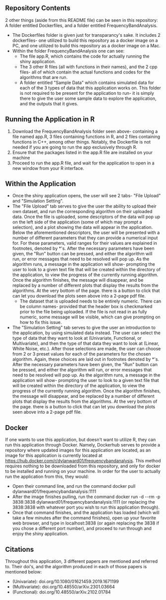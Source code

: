 ## Repository Contents

2 other things (aside from this README file) can be seen in this repository: A folder entitled Dockerfiles, and a folder entitled FrequencyBandAnalysis.
- The Dockerfiles folder is given just for transparancy's sake. It includes 2 dockerfiles- one utilized to build this repository as a docker image on a PC, and one utilized to build this repository as a docker image on a Mac. 
- Within the folder FrequencyBandAnalysis one can see:
  -   The file app.R, which contains the code for actually running the shiny application.
  -   The 3 other R files (all with functions in their names), and the 2 cpp files- all of which contain the actual functions and codes for the algorithms that are run.
  -   A folder entitled "Sample Data" which contains simulated data for each of the 3 types of data that this application works on. This folder is not required to be present for the application to run- it is simply there to give the user some sample data to explore the application, and the outputs that it gives.

## Running the Application in R

1. Download the FrequencyBandAnalysis folder seen above- containing a file named app.R, 3 files containing functions in R, and 2 files containing functions in C++, among other things. Notably, the Dockerfile is not needed if you are going to run the app exclusively through R.
2. Ensure that the packages listed in the app.R file are installed on your machine
3. Proceed to run the app.R file, and wait for the application to open in a new window from your R interface.

## Within the Application

- Once the shiny application opens, the user will see 2 tabs- "File Upload" and "Simulation Setting".
-   The "File Upload" tab serves to give the user the ability to upload their own dataset, and run the corresponding algorithm on their uploaded data. Once the file is uploaded, some descriptors of the data will pop up on the left side of the application (some of which may prompt a selection), and a plot showing the data will appear in the application. Below the aforementioned descriptors, the user will be presented with a number of different parameters that they can provide a numerical input for. For these parameters, valid ranges for their values are explained in footnotes, denoted by *'s. After the necessary parameters have been given, the "Run" button can be pressed, and either the algorithm will run, or error messages that need to be resolved will pop up. As the algorithm runs, a message in the application will show- prompting the user to look to a given text file that will be created within the directory of the application, to view the progress of the currently running algorithm. Once the algorithm finishes, the message will disappear, and be replaced by a number of different plots that display the results from the algorithms. At the very bottom of the page. there is a button to click that can let you download the plots seen above into a 2-page pdf file.
    -  The dataset that is uploaded needs to be entirely numeric. There can be column names- provided that the header box is checkmarked prior to the file being uploaded. If the file is not read in as fully numeric, some message will be visible, which can give prompting on how to fix this issue.
- The "Simulation Setting" tab serves to give the user an introduction to the application, by using simulated data instead. The user can select the type of data that they want to look at (Univariate, Functional, or Multivariate), and then the type of that data they want to look at (Linear, White Noise, etc.). After those selections are made, the user can choose from 2 or 3 preset values for each of the parameters for the chosen algorithm. Again, these choices are laid out in footnotes denoted by *'s. After the necessary parameters have been given, the "Run" button can be pressed, and either the algorithm will run, or error messages that need to be resolved will pop up. As the algorithm runs, a message in the application will show- prompting the user to look to a given text file that will be created within the directory of the application, to view the progress of the currently running algorithm. Once the algorithm finishes, the message will disappear, and be replaced by a number of different plots that display the results from the algorithms. At the very bottom of the page. there is a button to click that can let you download the plots seen above into a 2-page pdf file.

## Docker

If one wants to use this application, but doesn't want to utilize R, they can run this application through Docker. Namely, Dockerhub serves to provide a repository where updated images for this application are located, as an image for this application is currently located at https://hub.docker.com/r/dylanward01/frequencybandanalysis. This method requires nothing to be downloaded from this repository, and only for docker to be installed and running on your machine. In order for the user to actually run the application from this, they would:
- Open their command line, and run the command docker pull dylanward01/frequencybandanalysis:1111
- After the image finishes pulling, run the command docker run -d --rm -p 3838:3838 dylanward01/frequencybandanalysis:1111 (or replacing the 3838:3838 with whatever port you wish to run this application through).
- Once that command finishes, and the application has loaded (which will take a few minutes after the command finishes), open up your favorite web browser, and type in localhost:3838 (or again replacing the 3838 if you chose a different port number), and proceed to run through and enjoy the shiny application.

## Citations

Throughout this application, 3 different papers are mentioned and referred to. Their doi's, and the algorithm produced in each of those papers is mentioned below:
- (Univariate): doi.org/10.1080/01621459.2019.1671199
- (Multivariate): doi.org/10.48550/arXiv.2301.03664
- (Functional): doi.org/10.48550/arXiv.2102.01784
